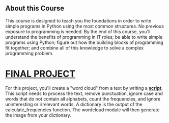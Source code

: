 ## About this Course

This course is designed to teach you the foundations in order to write simple programs in Python using the most common structures. 
No previous exposure to programming is needed. By the end of this course, you'll understand the benefits of programming in IT roles; 
be able to write simple programs using Python; figure out how the building blocks of programming fit together; and combine all of this 
knowledge to solve a complex programming problem. 


# **[FINAL PROJECT](https://github.com/chinmaykumar06/Google-IT-Automation-with-Python-Specialization/blob/master/Course_1%20Crash%20Course%20on%20Python_BY_GOOGLE/WEEK6/Final_Project.ipynb)**

For this project, you'll create a "word cloud" from a text by writing a **[script](https://github.com/chinmaykumar06/Google-IT-Automation-with-Python-Specialization/blob/master/Course_1%20Crash%20Course%20on%20Python_BY_GOOGLE/WEEK6/coursera.txt)**. This script needs to process the text, remove punctuation, ignore case and words that do not contain all alphabets, count the frequencies, and ignore uninteresting or irrelevant words. A dictionary is the output of the calculate_frequencies function. The wordcloud module will then generate the image from your dictionary.



